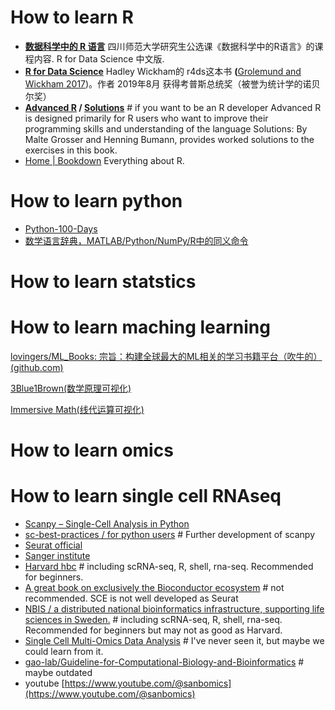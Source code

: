 # How to learn R

* **[数据科学中的 R 语言](https://bookdown.org/wangminjie/R4DS/)**
  四川师范大学研究生公选课《数据科学中的R语言》的课程内容. R for Data Science 中文版.
* **[R for Data Science](https://r4ds.had.co.nz/)**
  Hadley Wickham的 r4ds这本书 **(**[Grolemund and Wickham 2017](https://bookdown.org/wangminjie/R4DS/references.html#ref-Wickham2017))。作者 2019年8月 获得考普斯总统奖（被誉为统计学的诺贝尔奖）
* **[Advanced R](https://adv-r.hadley.nz/) / [Solutions](http://advanced-r-solutions.rbind.io/)**  # if you want to be an R developer
  Advanced R is designed primarily for R users who want to improve their programming skills and understanding of the language
  Solutions: By Malte Grosser and Henning Bumann, provides worked solutions to the exercises in this book.
* [Home | Bookdown](https://bookdown.org/)
  Everything about R.

# How to learn python

* [Python-100-Days](https://github.com/jackfrued/Python-100-Days)
* [数学语言辞典，MATLAB/Python/NumPy/R中的同义命令](https://mathesaurus.sourceforge.net/)

# How to learn statstics

# How to learn maching learning

[lovingers/ML_Books: 宗旨：构建全球最大的ML相关的学习书籍平台（吹牛的） (github.com)](https://github.com/lovingers/ML_Books)

[3Blue1Brown(数学原理可视化)](https://www.3blue1brown.com/#lessons)

[Immersive Math(线代运算可视化)](http://immersivemath.com/ila/index.html)

# How to learn omics

# How to learn single cell RNAseq

- [Scanpy – Single-Cell Analysis in Python](https://scanpy.readthedocs.io/en/stable/index.html)
- [sc-best-practices / for python users](https://www.sc-best-practices.org/) # Further development of scanpy
- [Seurat official](https://satijalab.org/seurat/)
- [Sanger institute](https://www.singlecellcourse.org/)
- [Harvard hbc](https://github.com/hbctraining) # including scRNA-seq, R, shell, rna-seq. Recommended for beginners.
- [A great book on exclusively the Bioconductor ecosystem](https://bioconductor.org/books/release/OSCA/) # not recommended. SCE is not well developed as Seurat
- [NBIS / a distributed national bioinformatics infrastructure, supporting life sciences in Sweden.](https://nbisweden.github.io/workshop-scRNAseq/exercises.html) # including scRNA-seq, R, shell, rna-seq. Recommended for beginners but may not as good as Harvard.
- [Single Cell Multi-Omics Data Analysis](https://bookdown.org/ytliu13207/SingleCellMultiOmicsDataAnalysis/) # I've never seen it, but maybe we could learn from it.
- [gao-lab/Guideline-for-Computational-Biology-and-Bioinformatics](https://github.com/gao-lab/Guideline-for-Computational-Biology-and-Bioinformatics) # maybe outdated
- youtube
  [https://www.youtube.com/@sanbomics](https://www.youtube.com/@sanbomics)
